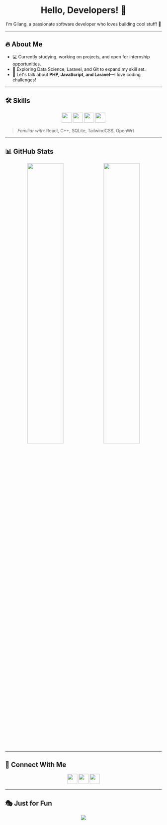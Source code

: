 <h1 align="center">Hello, Developers! 👋</h1>
<p align="center">
  I'm Gilang, a passionate software developer who loves building cool stuff! 🚀  
</p>

---

## 🔥 About Me
- 💻 Currently studying, working on projects, and open for internship opportunities.  
- 🌱 Exploring Data Science, Laravel, and Git to expand my skill set.  
- 💬 Let's talk about **PHP, JavaScript, and Laravel**—I love coding challenges!  

---

## 🛠️ Skills  
<p align="center">
  <img src="https://raw.githubusercontent.com/rahulbanerjee26/githubAboutMeGenerator/main/icons/python.svg" width="32px">
  <img src="https://raw.githubusercontent.com/rahulbanerjee26/githubAboutMeGenerator/main/icons/javascript.svg" width="32px">
  <img src="https://raw.githubusercontent.com/rahulbanerjee26/githubAboutMeGenerator/main/icons/laravel.svg" width="32px">
  <img src="https://raw.githubusercontent.com/rahulbanerjee26/githubAboutMeGenerator/main/icons/sqlite.svg" width="32px">
</p>

> *Familiar with:* React, C++, SQLite, TailwindCSS, OpenWrt

---

## 📊 GitHub Stats  
<p align="center">
  <img src="https://github-readme-stats.vercel.app/api?username=Rhin6z&show_icons=true&theme=radical" width="48%" />
  <img src="https://github-readme-streak-stats.herokuapp.com/?user=Rhin6z&theme=radical" width="48%" />
</p>

---

## 🤝 Connect With Me  
<p align="center">
  <a href="https://www.twitter.com/rhinnnnn"><img src="https://raw.githubusercontent.com/rahulbanerjee26/githubAboutMeGenerator/main/icons/twitter.svg" width="32px"></a>
  <a href="http://rhin6z.me/"><img src="https://raw.githubusercontent.com/rahulbanerjee26/githubAboutMeGenerator/main/icons/portfolio.png" width="32px"></a>
  <a href="https://www.github.com/Rhin6z"><img src="https://raw.githubusercontent.com/rahulbanerjee26/githubAboutMeGenerator/main/icons/github.svg" width="32px"></a>
</p>

---

## 🎭 Just for Fun  
<p align="center">
  <img src="https://readme-jokes.vercel.app/api?theme=radical">
</p>
